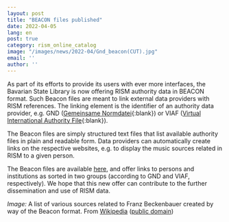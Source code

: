 ```yaml
---
layout: post
title: "BEACON files published"
date: 2022-04-05
lang: en
post: true
category: rism_online_catalog
image: "/images/news/2022-04/Gnd_beacon(CUT).jpg"
email: ''
author: ''
---
```


As part of its efforts to provide its users with ever more interfaces, the Bavarian State Library is now offering RISM authority data in BEACON format. Such Beacon files are meant to link external data providers with RISM references. The linking element is the identifier of an authority data provider, e.g. GND ([Gemeinsame Normdatei](https://www.dnb.de/EN/Professionell/Standardisierung/GND/gnd_node.html;jsessionid=2917FF4E4B3EB93749EEE9E41B474AF2.intranet261){:blank}) or VIAF ([Virtual International Authority File](https://viaf.org/){:blank}).

The Beacon files are simply structured text files that list available authority files in plain and readable form. Data providers can automatically create links on the respective websites, e.g. to display the music sources related in RISM to a given person.

The Beacon files are available [here](https://opac.rism.info/main-menu-/kachelmenu/data), and offer links to persons and institutions as sorted in two groups (according to GND and VIAF, respectively). We hope that this new offer can contribute to the further dissemination and use of RISM data.

_Image:_ A list of various sources related to Franz Beckenbauer created by way of the Beacon format. From [Wikipedia](https://de.m.wikipedia.org/wiki/Gemeinsame_Normdatei#/media/Datei%3AGnd_beacon.jpg) ([public domain](https://creativecommons.org/publicdomain/mark/1.0/))
